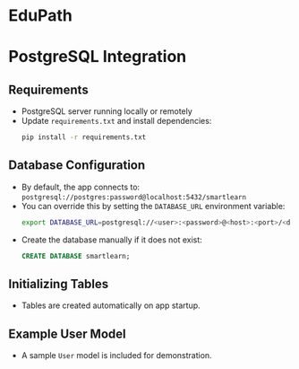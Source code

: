# EduPath

# PostgreSQL Integration

## Requirements
- PostgreSQL server running locally or remotely
- Update `requirements.txt` and install dependencies:
  ```bash
  pip install -r requirements.txt
  ```

## Database Configuration
- By default, the app connects to:
  `postgresql://postgres:password@localhost:5432/smartlearn`
- You can override this by setting the `DATABASE_URL` environment variable:
  ```bash
  export DATABASE_URL=postgresql://<user>:<password>@<host>:<port>/<dbname>
  ```
- Create the database manually if it does not exist:
  ```sql
  CREATE DATABASE smartlearn;
  ```

## Initializing Tables
- Tables are created automatically on app startup.

## Example User Model
- A sample `User` model is included for demonstration.